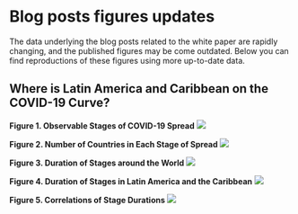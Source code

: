 #  Blog posts figures updates

The data underlying the blog posts related to the white paper are rapidly changing, and the published figures may be come outdated. Below you can find reproductions of these figures using more up-to-date data.

## Where is Latin America and Caribbean on the COVID-19 Curve?

**Figure 1. Observable Stages of COVID-19 Spread**
![](assets/stages.png)

**Figure 2. Number of Countries in Each Stage of Spread**
![](assets/countries_today.png)

**Figure 3. Duration of Stages around the World**
![](assets/regions_stage_duration.png)

**Figure 4. Duration of Stages in Latin America and the Caribbean**
![](assets/lac_stage_duration.png)

**Figure 5. Correlations of Stage Durations**
![](assets/correlation_A_B_C.png)
